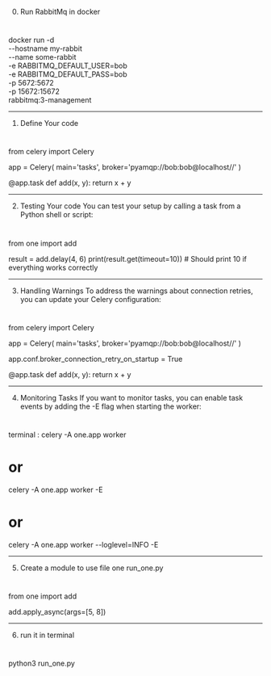 0. Run RabbitMq in docker
#
docker run -d \
--hostname my-rabbit \
--name some-rabbit \
-e RABBITMQ_DEFAULT_USER=bob \
-e RABBITMQ_DEFAULT_PASS=bob \
-p 5672:5672 \
-p 15672:15672 \
rabbitmq:3-management

------------------------------------------------------------------------------
1. Define Your code
# 
from celery import Celery

app = Celery(
    main='tasks',
    broker='pyamqp://bob:bob@localhost//'
)

@app.task
def add(x, y):
    return x + y

------------------------------------------------------------------------------
2. Testing Your code
You can test your setup by calling a task from a Python shell or script:
#
from one import add

result = add.delay(4, 6)
print(result.get(timeout=10))  # Should print 10 if everything works correctly

------------------------------------------------------------------------------
3. Handling Warnings
To address the warnings about connection retries, you can update your Celery configuration:
#
from celery import Celery

app = Celery(
    main='tasks',
    broker='pyamqp://bob:bob@localhost//'
)

app.conf.broker_connection_retry_on_startup = True

@app.task
def add(x, y):
    return x + y

------------------------------------------------------------------------------
4. Monitoring Tasks
If you want to monitor tasks, you can enable task events by adding the -E flag when starting the worker:
#
terminal :
celery -A one.app worker
# or
celery -A one.app worker -E
# or
celery -A one.app worker --loglevel=INFO -E

------------------------------------------------------------------------------
5. Create a module to use file one
run_one.py
#
from one import add

add.apply_async(args=[5, 8])

------------------------------------------------------------------------------
6. run it in terminal
#
python3 run_one.py
